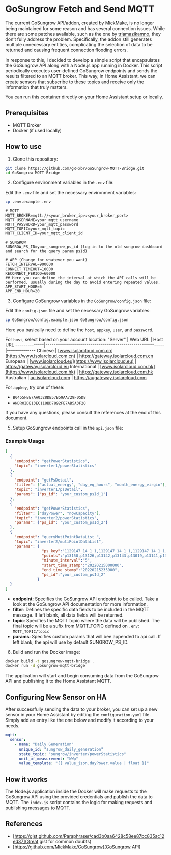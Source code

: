 # GoSungrow Fetch and Send MQTT

The current GoSungrow API/addon, created by [MickMake](https://github.com/MickMake/GoSungrow), is no longer being maintained for some reason and has several connection issues. While there are some patches available, such as the one by [triamazikamno](https://github.com/triamazikamno/GoSungrow), they don’t fully address the problem. Specifically, the addon still generates multiple unnecessary entities, complicating the selection of data to be returned and causing frequent connection flooding errors.

In response to this, I decided to develop a simple script that encapsulates the GoSungrow API along with a Node.js app running in Docker. This script periodically executes user-defined GoSungrow endpoints and sends the results filtered to an MQTT broker. This way, in Home Assistant, we can create sensors that subscribe to these topics and receive only the information that truly matters.

You can run this container directly on your Home Assistant setup or locally.

## Prerequisites

- MQTT Broker
- Docker (if used locally)

## How to use

1. Clone this repository:
```bash
git clone https://github.com/gR-xbY/GoSungrow-MQTT-Bridge.git
cd GoSungrow-MQTT-Bridge
```

2. Configure environment variables in the `.env` file:
   
Edit the `.env` file and set the necessary environment variables:

```bash
cp .env.example .env
```

```
# MQTT
MQTT_BROKER=mqtt://<your_broker_ip>:<your_broker_port>
MQTT_USERNAME=your_mqtt_username
MQTT_PASSWORD=your_mqtt_password
MQTT_TOPIC=your_mqtt_topic
MQTT_CLIENT_ID=your_mqtt_client_id

# SUNGROW
SUNGROW_PS_ID=your_sungrow_ps_id (log in to the old sungrow dashboard and search for the query param psId)

# APP (Change for whatever you want)
FETCH_INTERVAL=900000
CONNECT_TIMEOUT=10000
RECONNECT_PERIOD=60000
## Here you can define the interval at which the API calls will be performed, usually during the day to avoid entering repeated values.
APP_START_HOUR=5
APP_END_HOUR=20
```

3. Configure GoSungrow variables in the `GoSungrow/config.json` file:
   
Edit the `config.json` file and set the necessary GoSungrow variables:

```bash
cp GoSungrow/config.example.json GoSungrow/config.json
```
Here you basically need to define the `host`, `appkey`, `user`, and `password`.

For `host`, select based on your account location:
"Server"      | Web URL                                                  | Host URL
--------------|----------------------------------------------------------|--------------
Chinese       | [www.isolarcloud.com.cn](https://www.isolarcloud.com.cn) | https://gateway.isolarcloud.com.cn
European      | [www.isolarcloud.eu](https://www.isolarcloud.eu)         | https://gateway.isolarcloud.eu
International | [www.isolarcloud.com.hk](https://www.isolarcloud.com.hk) | https://gateway.isolarcloud.com.hk
Australian    | [au.isolarcloud.com](https://au.isolarcloud.com)         | https://augateway.isolarcloud.com

For `appkey`, try one of these:
* `B0455FBE7AA0328DB57B59AA729F05D8`
* `ANDROIDE13EC118BD7892FE7AB5A3F20`

If you have any questions, please consult the references at the end of this document.

5. Setup GoSungrow endpoints call in the `api.json` file:

### Example Usage
```json
[
  {
    "endpoint": "getPowerStatistics",
    "topic": "inverter1/powerStatistics"
  },
  {
    "endpoint": "getPsDetail",
    "filter": ["actual_energy", "day_eq_hours", "month_energy_virgin"],
    "topic": "inverter1/psDetail",
    "params": {"ps_id": "your_custom_psId_1"}
  },
  {
    "endpoint": "getPowerStatistics",
    "filter": ["dayPower", "nowCapacity"],
    "topic": "inverter2/powerStatistics",
    "params": {"ps_id": "your_custom_psId_2"}
  },
  {
    "endpoint": "queryMutiPointDataList ",
    "topic": "inverter2/mutiPointDataList",
    "params": {
                "ps_key":"1129147_14_1_1,1129147_14_1_1,1129147_14_1_1,1129147_14_1_1,1129147_14_1_1,1129147_14_1_1,1129147_14_1_1,1129147_14_1_1,1129147_14_1_1,1129147_11_0_0",
                "points":"p13150,p13126,p13142,p13143,p13019,p13141,p13121,p13003,p13149,p83106",
                "minute_interval":"5",
                "start_time_stamp":"20220215000000",
                "end_time_stamp":"20220215235900",
                "ps_id":"your_custom_psId_2"
              }
  }
]
```

- **endpoint**: Specifies the GoSungrow API endpoint to be called. Take a look at the GoSungrow API documentation for more information.
- **filter**: Defines the specific data fields to be included in the MQTT message. If left blank, all data fields will be returned.
- **topic**: Specifies the MQTT topic where the data will be published. The final topic will be a sufix from MQTT_TOPIC defined on `.env`: `MQTT_TOPIC/topic`
- **params**: Specifies custom params that will bee appended to api call. If left blank, the api will use by default SUNGROW_PS_ID.

6. Build and run the Docker image:
   
```bash
docker build -t gosungrow-mqtt-bridge .
docker run -d gosungrow-mqtt-bridge
```

The application will start and begin consuming data from the GoSungrow API and publishing it to the Home Assistant MQTT.

## Configuring New Sensor on HA

After successfully sending the data to your broker, you can set up a new sensor in your Home Assistant by editing the `configuration.yaml` file. Simply add an entry like the one below and modify it according to your needs.

```yaml
mqtt:
  sensor:
    - name: "Daily Generation"
      unique_id: "sungrow_daily_generation"
      state_topic: "sungrow/inverter/powerStatistics"
      unit_of_measurement: "kWp"
      value_template: "{{ value_json.dayPower.value | float }}"
```

## How it works

The Node.js application inside the Docker will make requests to the GoSungrow API using the provided credentials and publish the data to MQTT. The `index.js` script contains the logic for making requests and publishing messages to MQTT.

## References
- [https://gist.github.com/Paraphraser/cad3b0aa6428c58ee87bc835ac12ed37](Great gist for common doubts)
- [https://github.com/MickMake/GoSungrow](GoSungrow API)
